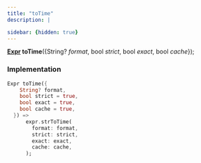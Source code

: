 ```yaml
---
title: "toTime"
description: |

sidebar: {hidden: true}
---
```

<span class="dart-code"><strong>[Expr] toTime</strong>({<span class="nobr">String? <i>format</i></span>, <span class="nobr">bool <i>strict</i></span>, <span class="nobr">bool <i>exact</i></span>, <span class="nobr">bool <i>cache</i></span>});</span>


### Implementation
```dart
Expr toTime({
    String? format,
    bool strict = true,
    bool exact = true,
    bool cache = true,
  }) =>
      expr.strToTime(
        format: format,
        strict: strict,
        exact: exact,
        cache: cache,
      );
```

[Expr]: /reference/classes/expr/